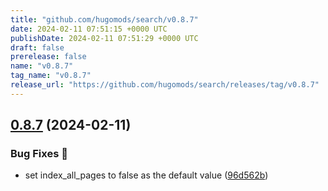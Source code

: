 ```yaml
---
title: "github.com/hugomods/search/v0.8.7"
date: 2024-02-11 07:51:15 +0000 UTC
publishDate: 2024-02-11 07:51:29 +0000 UTC
draft: false
prerelease: false
name: "v0.8.7"
tag_name: "v0.8.7"
release_url: "https://github.com/hugomods/search/releases/tag/v0.8.7"
---
```


## [0.8.7](https://github.com/hugomods/search/compare/v0.8.6...v0.8.7) (2024-02-11)


### Bug Fixes 🐞

* set index_all_pages to false as the default value ([96d562b](https://github.com/hugomods/search/commit/96d562bfe4f930c87f745bc7c6059116ff9e1463))
